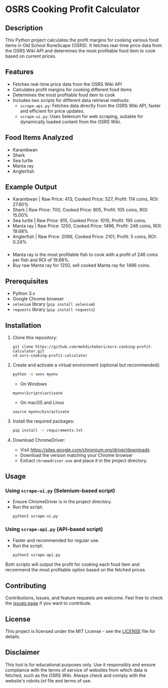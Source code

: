 # OSRS Cooking Profit Calculator

## Description
This Python project calculates the profit margins for cooking various food items in Old School RuneScape (OSRS). It fetches real-time price data from the OSRS Wiki API and determines the most profitable food item to cook based on current prices.

## Features
- Fetches real-time price data from the OSRS Wiki API
- Calculates profit margins for cooking different food items
- Determines the most profitable food item to cook
- Includes two scripts for different data retrieval methods:
  - `scrape-api.py`: Fetches data directly from the OSRS Wiki API, faster and efficient for price updates.
  - `scrape-ui.py`: Uses Selenium for web scraping, suitable for dynamically loaded content from the OSRS Wiki.


## Food Items Analyzed
- Karambwan
- Shark
- Sea turtle
- Manta ray
- Anglerfish

## Example Output
- Karambwan | Raw Price: 413, Cooked Price: 527, Profit: 114 coins, ROI: 27.60%
- Shark | Raw Price: 700, Cooked Price: 805, Profit: 105 coins, ROI: 15.00%
- Sea turtle | Raw Price: 815, Cooked Price: 1010, Profit: 195 coins.
- Manta ray | Raw Price: 1250, Cooked Price: 1496, Profit: 246 coins, ROI: 19.68%
- Anglerfish | Raw Price: 2096, Cooked Price: 2101, Profit: 5 coins, ROI: 0.24%
###
- Manta ray is the most profitable fish to cook with a profit of 246 coins per fish and ROI of 19.68%.
- Buy raw Manta ray for 1250, sell cooked Manta ray for 1496 coins.

## Prerequisites
- Python 3.x
- Google Chrome browser
- `selenium` library (`pip install selenium`)
- `requests` library (`pip install requests`)

## Installation

1. Clone this repository:
    ```
    git clone https://github.com/mehdichekori/osrs-cooking-profit-calculator.git
    cd osrs-cooking-profit-calculator
    ```

2. Create and activate a virtual environment (optional but recommended):
    ```bash
    python -m venv myenv
    ```
    - On Windows
    ```
    myenv\Scripts\activate
    ```
    - On macOS and Linux
    ```
    source myenv/bin/activate
    ```

3. Install the required packages:
    ```bash
    pip install -r requirements.txt
    ```

4. Download ChromeDriver:
   - Visit https://sites.google.com/chromium.org/driver/downloads
   - Download the version matching your Chrome browser
   - Extract `chromedriver.exe` and place it in the project directory.

## Usage

### Using `scrape-ui.py` (Selenium-based script)

- Ensure ChromeDriver is in the project directory.
- Run the script:
    ```bash
    python3 scrape-ui.py
    ```
  
### Using `scrape-api.py` (API-based script)

- Faster and recommended for regular use.
- Run the script:
    ```bash
    python3 scrape-api.py
    ```

Both scripts will output the profit for cooking each food item and recommend the most profitable option based on the fetched prices.

## Contributing
Contributions, issues, and feature requests are welcome. Feel free to check the [issues page](https://github.com/mehdichekori/osrs-cooking-profit-calculator/issues) if you want to contribute.

## License
This project is licensed under the MIT License - see the [LICENSE](https://github.com/mehdichekori/osrs-cooking-profit-calculator/blob/main/LICENSE) file for details.

## Disclaimer
This tool is for educational purposes only. Use it responsibly and ensure compliance with the terms of service of websites from which data is fetched, such as the OSRS Wiki. Always check and comply with the website's robots.txt file and terms of use.
